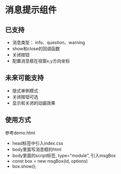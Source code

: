 # 消息提示组件
## 已支持
- 消息类型： info、question、warning
- show和close的回调函数
- 关闭按钮
- 配置消息框在视窗x,y方向坐标
## 未来可能支持
- 隐式单例模式
- 关闭按钮可选
- 显示和关闭的动画效果
## 使用方式
参考demo.html
- head标签中引入index.css
- body里面写消息框的html
- body里面的script标签, type="module", 引入msgBox
- const box = new msgBox(id, options)
- box.show();